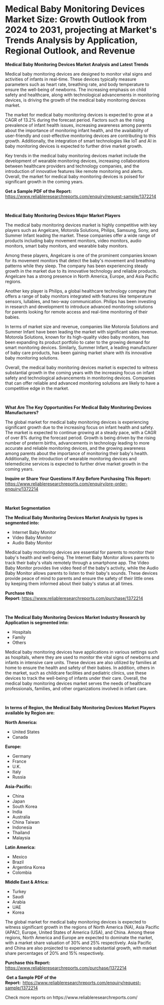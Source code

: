 <p><h1>Medical Baby Monitoring Devices Market Size: Growth Outlook from 2024 to 2031, projecting at Market's Trends Analysis by Application, Regional Outlook, and Revenue</h1></p><p><strong>Medical Baby Monitoring Devices Market Analysis and Latest Trends</strong></p>
<p><p>Medical baby monitoring devices are designed to monitor vital signs and activities of infants in real-time. These devices typically measure parameters such as heart rate, breathing rate, and body temperature to ensure the well-being of newborns. The increasing emphasis on child safety and healthcare, along with technological advancements in monitoring devices, is driving the growth of the medical baby monitoring devices market.</p><p>The market for medical baby monitoring devices is expected to grow at a CAGR of 13.2% during the forecast period. Factors such as the rising prevalence of infant health issues, increasing awareness among parents about the importance of monitoring infant health, and the availability of user-friendly and cost-effective monitoring devices are contributing to this growth. Additionally, the integration of smart technologies like IoT and AI in baby monitoring devices is expected to further drive market growth.</p><p>Key trends in the medical baby monitoring devices market include the development of wearable monitoring devices, increasing collaborations between healthcare providers and technology companies, and the introduction of innovative features like remote monitoring and alerts. Overall, the market for medical baby monitoring devices is poised for significant growth in the coming years.</p></p>
<p><strong>Get a Sample PDF of the Report:&nbsp;</strong> <a href="https://www.reliableresearchreports.com/enquiry/request-sample/1372214">https://www.reliableresearchreports.com/enquiry/request-sample/1372214</a></p>
<p>&nbsp;</p>
<p><strong>Medical Baby Monitoring Devices Major Market Players</strong></p>
<p><p>The medical baby monitoring devices market is highly competitive with key players such as Angelcare, Motorola Solutions, Philips, Samsung, Sony, and Summer Infant leading the market. These companies offer a wide range of products including baby movement monitors, video monitors, audio monitors, smart baby monitors, and wearable baby monitors.</p><p>Among these players, Angelcare is one of the prominent companies known for its movement monitors that detect the baby's movement and breathing patterns while they sleep. The company has been experiencing steady growth in the market due to its innovative technology and reliable products. Angelcare has a strong presence in North America, Europe, and Asia Pacific regions.</p><p>Another key player is Philips, a global healthcare technology company that offers a range of baby monitors integrated with features like temperature sensors, lullabies, and two-way communication. Philips has been investing in research and development to introduce advanced monitoring solutions for parents looking for remote access and real-time monitoring of their babies.</p><p>In terms of market size and revenue, companies like Motorola Solutions and Summer Infant have been leading the market with significant sales revenue. Motorola Solutions, known for its high-quality video baby monitors, has been expanding its product portfolio to cater to the growing demand for smart monitoring devices. Similarly, Summer Infant, a leading manufacturer of baby care products, has been gaining market share with its innovative baby monitoring solutions.</p><p>Overall, the medical baby monitoring devices market is expected to witness substantial growth in the coming years with the increasing focus on infant safety and technological advancements in monitoring devices. Companies that can offer reliable and advanced monitoring solutions are likely to have a competitive edge in the market.</p></p>
<p>&nbsp;</p>
<p><strong>What Are The Key Opportunities For Medical Baby Monitoring Devices Manufacturers?</strong></p>
<p><p>The global market for medical baby monitoring devices is experiencing significant growth due to the increasing focus on infant health and safety. The market is expected to continue growing at a steady pace, with a CAGR of over 8% during the forecast period. Growth is being driven by the rising number of preterm births, advancements in technology leading to more accurate and reliable monitoring devices, and the growing awareness among parents about the importance of monitoring their baby's health. Additionally, the introduction of wearable monitoring devices and telemedicine services is expected to further drive market growth in the coming years.</p></p>
<p><strong>Inquire or Share Your Questions If Any Before Purchasing This Report:</strong> <a href="https://www.reliableresearchreports.com/enquiry/pre-order-enquiry/1372214">https://www.reliableresearchreports.com/enquiry/pre-order-enquiry/1372214</a></p>
<p>&nbsp;</p>
<p><strong>Market Segmentation</strong></p>
<p><strong>The Medical Baby Monitoring Devices Market Analysis by types is segmented into:</strong></p>
<p><ul><li>Internet Baby Monitor</li><li>Video Baby Monitor</li><li>Audio Baby Monitor</li></ul></p>
<p><p>Medical baby monitoring devices are essential for parents to monitor their baby's health and well-being. The Internet Baby Monitor allows parents to track their baby's vitals remotely through a smartphone app. The Video Baby Monitor provides live video feed of the baby's activity, while the Audio Baby Monitor allows parents to listen to their baby's sounds. These devices provide peace of mind to parents and ensure the safety of their little ones by keeping them informed about their baby's status at all times.</p></p>
<p><strong>Purchase this Report:&nbsp;</strong><a href="https://www.reliableresearchreports.com/purchase/1372214">https://www.reliableresearchreports.com/purchase/1372214</a></p>
<p>&nbsp;</p>
<p><strong>The Medical Baby Monitoring Devices Market Industry Research by Application is segmented into:</strong></p>
<p><ul><li>Hospitals</li><li>Family</li><li>Others</li></ul></p>
<p><p>Medical baby monitoring devices have applications in various settings such as hospitals, where they are used to monitor the vital signs of newborns and infants in intensive care units. These devices are also utilized by families at home to ensure the health and safety of their babies. In addition, others in the market, such as childcare facilities and pediatric clinics, use these devices to track the well-being of infants under their care. Overall, the medical baby monitoring devices market serves the needs of healthcare professionals, families, and other organizations involved in infant care.</p></p>
<p>&nbsp;</p>
<p><strong>In terms of Region, the Medical Baby Monitoring Devices Market Players available by Region are:</strong></p>
<p>
    <p> <strong> North America: </strong>
        <ul>
            <li>United States</li>
            <li>Canada</li>
        </ul>
        </p> 
    <p> <strong> Europe: </strong>
        <ul>
            <li>Germany</li>
            <li>France</li>
            <li>U.K.</li>
            <li>Italy</li>
            <li>Russia</li>
        </ul>
        </p> 
    <p> <strong> Asia-Pacific: </strong>
        <ul>
            <li>China</li>
            <li>Japan</li>
            <li>South Korea</li>
            <li>India</li>
            <li>Australia</li>
            <li>China Taiwan</li>
            <li>Indonesia</li>
            <li>Thailand</li>
            <li>Malaysia</li>
        </ul>
        </p> 
    <p> <strong> Latin America: </strong>
        <ul>
            <li>Mexico</li>
            <li>Brazil</li>
            <li>Argentina Korea</li>
            <li>Colombia</li>
        </ul>
        </p> 
    <p> <strong> Middle East & Africa: </strong>
        <ul>
            <li>Turkey</li>
            <li>Saudi</li>
            <li>Arabia</li>
            <li>UAE</li>
            <li>Korea</li>
        </ul>
    </p>
    </p>
<p><p>The global market for medical baby monitoring devices is expected to witness significant growth in the regions of North America (NA), Asia Pacific (APAC), Europe, United States of America (USA), and China. Among these regions, North America and Europe are expected to dominate the market, with a market share valuation of 30% and 25% respectively. Asia Pacific and China are also projected to experience substantial growth, with market share percentages of 20% and 15% respectively.</p></p>
<p><strong>Purchase this Report: </strong><a href="https://www.reliableresearchreports.com/purchase/1372214">https://www.reliableresearchreports.com/purchase/1372214</a></p>
<p>&nbsp;<strong>Get a Sample PDF of the Report:&nbsp;&nbsp;</strong><a href="https://www.reliableresearchreports.com/enquiry/request-sample/1372214">https://www.reliableresearchreports.com/enquiry/request-sample/1372214</a></p>
<p><strong></strong></p>
<p>Check more reports on https://www.reliableresearchreports.com/</p>